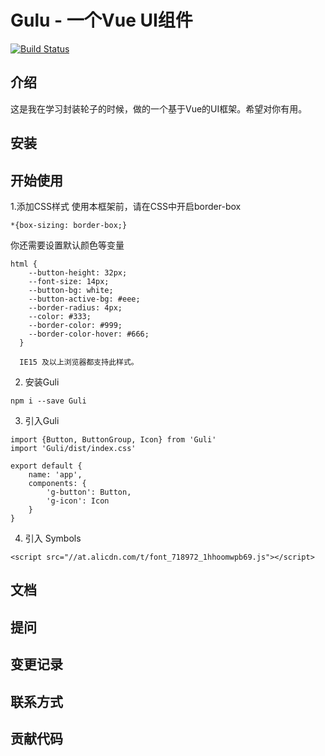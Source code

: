 
# Gulu - 一个Vue UI组件
[![Build Status](https://travis-ci.org/FrankFang/frank-test-1.svg?branch=master)](https://travis-ci.org/FrankFang/frank-test-1)

## 介绍
这是我在学习封装轮子的时候，做的一个基于Vue的UI框架。希望对你有用。
## 安装

## 开始使用

1.添加CSS样式
使用本框架前，请在CSS中开启border-box

```
*{box-sizing: border-box;}
```

你还需要设置默认颜色等变量
```
html {
    --button-height: 32px;
    --font-size: 14px;
    --button-bg: white;
    --button-active-bg: #eee;
    --border-radius: 4px;
    --color: #333;
    --border-color: #999;
    --border-color-hover: #666;
  }

  IE15 及以上浏览器都支持此样式。

```
2. 安装Guli

```
npm i --save Guli

```

3. 引入Guli

```
import {Button, ButtonGroup, Icon} from 'Guli'
import 'Guli/dist/index.css'

export default {
    name: 'app',
    components: {
        'g-button': Button,
        'g-icon': Icon
    }
}

```

4. 引入 Symbols

```
<script src="//at.alicdn.com/t/font_718972_1hhoomwpb69.js"></script>

```

## 文档

## 提问

## 变更记录

## 联系方式

## 贡献代码